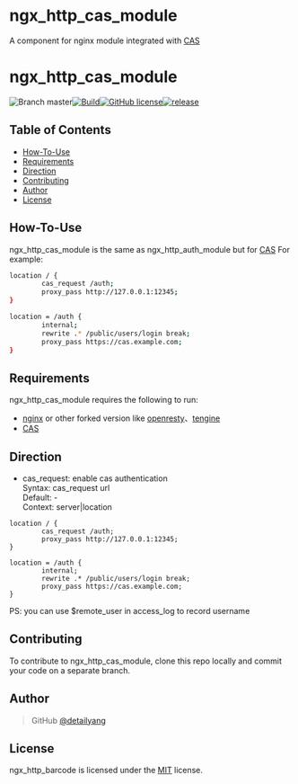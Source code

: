 [CAS]: https://github.com/cas-x/cas-server
# ngx_http_cas_module
A component for nginx module integrated with [CAS]


# ngx_http_cas_module
![Branch master](https://img.shields.io/badge/branch-master-brightgreen.svg?style=flat-square)[![Build](https://api.travis-ci.org/detailyang/cas-nginx_http_auth_module.svg)](https://travis-ci.org/detailyang/cas-nginx_http_auth_module)[![GitHub license](https://img.shields.io/badge/license-MIT-blue.svg)](https://raw.githubusercontent.com/detailyang/cas-nginx_http_auth_module/master/LICENSE)[![release](https://img.shields.io/github/release/detailyang/cas-nginx_http_auth_module.svg)](https://github.com/detailyang/cas-nginx_http_auth_module/releases)


Table of Contents
-----------------
* [How-To-Use](#how-to-use)
* [Requirements](#requirements)
* [Direction](#direction)
* [Contributing](#contributing)
* [Author](#author)
* [License](#license)


How-To-Use
----------------

ngx_http_cas_module is the same as ngx_http_auth_module but for [CAS]
For example:

```bash
location / {
        cas_request /auth;
        proxy_pass http://127.0.0.1:12345;
}

location = /auth {
        internal;
        rewrite .* /public/users/login break;
        proxy_pass https://cas.example.com;
}
```

Requirements
------------

ngx_http_cas_module requires the following to run:

 * [nginx](http://nginx.org/) or other forked version like [openresty](http://openresty.org/)、[tengine](http://tengine.taobao.org/)
 * [CAS](https://github.com/detailyang/cas-server)

Direction
------------

* cas_request: enable cas authentication        
Syntax:     cas_request url       
Default:    -         
Context:    server|location         

```
location / {
        cas_request /auth;
        proxy_pass http://127.0.0.1:12345;
}

location = /auth {
        internal;
        rewrite .* /public/users/login break;
        proxy_pass https://cas.example.com;
}
```
PS: you can use $remote_user in access_log to record username

Contributing
------------

To contribute to ngx_http_cas_module, clone this repo locally and commit your code on a separate branch.


Author
------

> GitHub [@detailyang](https://github.com/detailyang)


License
-------
ngx_http_barcode is licensed under the [MIT] license.

[MIT]: https://github.com/detailyang/ybw/blob/master/licenses/MIT
